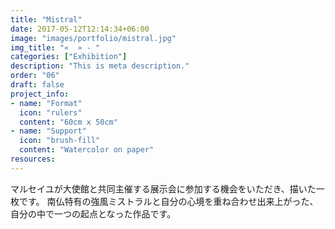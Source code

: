 ```yaml
---
title: "Mistral"
date: 2017-05-12T12:14:34+06:00
image: "images/portfolio/mistral.jpg"
img_title: "«  » - "
categories: ["Exhibition"]
description: "This is meta description."
order: "06"
draft: false
project_info:
- name: "Format"
  icon: "rulers"
  content: "60cm x 50cm"
- name: "Support"
  icon: "brush-fill"
  content: "Watercolor on paper"
resources:
---
```


マルセイユが大使館と共同主催する展示会に参加する機会をいただき、描いた一枚です。
南仏特有の強風ミストラルと自分の心境を重ね合わせ出来上がった、自分の中で一つの起点となった作品です。
